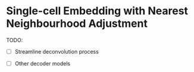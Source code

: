 # Single-cell Embedding with Nearest Neighbourhood Adjustment

TODO:

* [ ] Streamline deconvolution process

* [ ] Other decoder models

